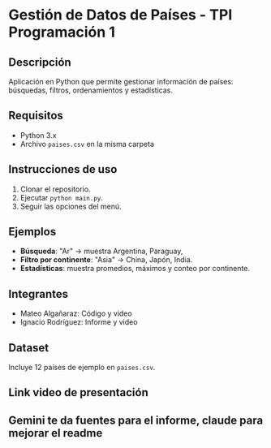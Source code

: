 # Gestión de Datos de Países - TPI Programación 1

## Descripción
Aplicación en Python que permite gestionar información de países: búsquedas, filtros, ordenamientos y estadísticas.

## Requisitos
- Python 3.x
- Archivo `paises.csv` en la misma carpeta

## Instrucciones de uso
1. Clonar el repositorio.
2. Ejecutar `python main.py`.
3. Seguir las opciones del menú.

## Ejemplos
- **Búsqueda**: "Ar" → muestra Argentina, Paraguay,
- **Filtro por continente**: "Asia" → China, Japón, India.
- **Estadísticas**: muestra promedios, máximos y conteo por continente.

## Integrantes
- Mateo Algañaraz: Código y video
- Ignacio Rodríguez: Informe y video

## Dataset
Incluye 12 países de ejemplo en `paises.csv`.

## Link video de presentación

## Gemini te da fuentes para el informe, claude para mejorar el readme